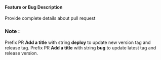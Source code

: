 #### Feature or Bug Description
Provide complete details about pull request

### Note :
Prefix PR **Add a title** with string **deploy** to update new version tag and release tag.
Prefix PR **Add a title** with string **bug** to update latest tag and release version. 